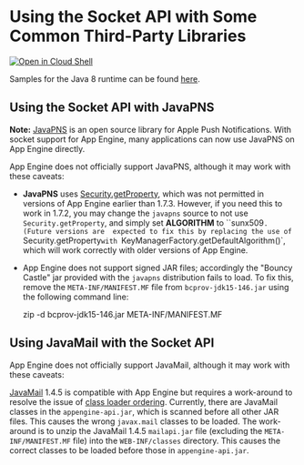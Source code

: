 
# Using the Socket API with Some Common Third-Party Libraries

<a href="https://console.cloud.google.com/cloudshell/open?git_repo=https://github.com/GoogleCloudPlatform/java-docs-samples&page=editor&open_in_editor=appengine/sockets/README_LIBS.md">
<img alt="Open in Cloud Shell" src ="http://gstatic.com/cloudssh/images/open-btn.png"></a>

Samples for the Java 8 runtime can be found [here](/appengine-java8).

## Using the Socket API with JavaPNS

**Note:** <a href="http://code.google.com/p/javapns/">JavaPNS</a>
is an open source library for Apple Push Notifications. With socket support for
App Engine, many applications can now use JavaPNS on App Engine directly.

App Engine does not officially support JavaPNS, although it may work
with these caveats:

-  **JavaPNS** uses
  <a href="http://code.google.com/p/javapns/source/browse/trunk/src/javapns/communication/ConnectionToAppleServer.java#27">Security.getProperty</a>,
  which was not permitted in versions of App Engine earlier than 1.7.3. However,
  if you need this to work in 1.7.2, you may change the `javapns`
  source to not use `Security.getProperty`, and simply set
  **ALGORITHM** to ``sunx509`. (Future versions are  expected to fix this by replacing the use of
  `Security.getProperty` with  `KeyManagerFactory.getDefaultAlgorithm()`, which will work correctly
  with older versions of App Engine.

- App Engine does not support signed JAR files; accordingly the "Bouncy Castle" jar  provided with the <code>javapns</code> distribution fails to load. To fix this,
remove the <code>META-INF/MANIFEST.MF</code> file from ``bcprov-jdk15-146.jar`` using the following command line:

	zip -d bcprov-jdk15-146.jar META-INF/MANIFEST.MF


## Using JavaMail with the Socket API

App Engine does not officially support JavaMail, although it may work
with these caveats:

<a href="http://www.oracle.com/technetwork/java/javamail/index-138643.html">JavaMail</a>
  1.4.5 is compatible with App Engine but requires a work-around to
  resolve the issue of
  <a href="http://developers.google.com/appengine/docs/java/runtime?hl=en#jar_ordering">class loader
  ordering</a>.  Currently, there are JavaMail classes in the `appengine-api.jar`, which is scanned
  before all other JAR files.  This causes the wrong `javax.mail` classes  to be loaded.  The work-around is to unzip the JavaMail 1.4.5
  `mailapi.jar` file (excluding the `META-INF/MANIFEST.MF` file) into the `WEB-INF/classes` directory. This causes the correct
  classes to be loaded before those in `appengine-api.jar`.

